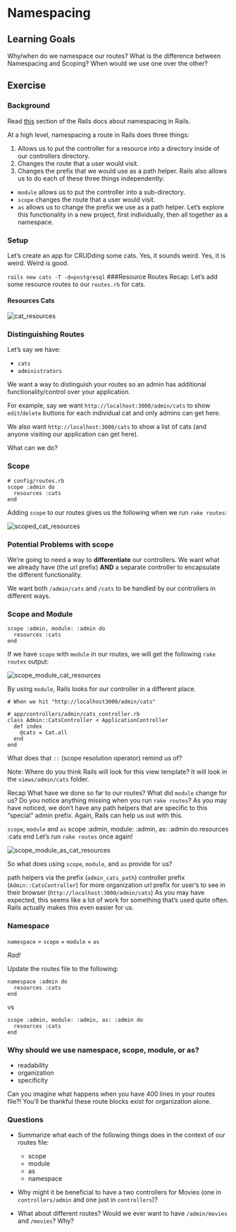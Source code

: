 # Namespacing

## Learning Goals

Why/when do we namespace our routes?
What is the difference between Namespacing and Scoping?
When would we use one over the other?

## Exercise
### Background
Read [this](http://guides.rubyonrails.org/routing.html#controller-namespaces-and-routing) section of the Rails docs about namespacing in Rails.

At a high level, namespacing a route in Rails does three things:

1. Allows us to put the controller for a resource into a directory inside of our controllers directory.
2. Changes the route that a user would visit.
3. Changes the prefix that we would use as a path helper.
Rails also allows us to do each of these three things independently:

* `module` allows us to put the controller into a sub-directory.
* `scope` changes the route that a user would visit.
* `as` allows us to change the prefix we use as a path helper.
Let’s explore this functionality in a new project, first individually, then all together as a namespace.

### Setup
Let’s create an app for CRUDding some cats. Yes, it sounds weird. Yes, it is weird. Weird is good.

`rails new cats -T -d=postgresql`
###Resource Routes Recap:
Let’s add some resource routes to our `routes.rb` for cats.

#### Resources Cats
![cat_resources](http://i.imgur.com/efXfyNW.png)

### Distinguishing Routes
Let’s say we have:

* `cats`
* `administrators`

We want a way to distinguish your routes so an admin has additional functionality/control over your application.

For example, say we want `http://localhost:3000/admin/cats` to show `edit`/`delete` buttons for each individual cat and only admins can get here.

We also want `http://localhost:3000/cats` to show a list of cats (and anyone visiting our application can get here).

What can we do?

### Scope
    # config/routes.rb
    scope :admin do
      resources :cats
    end

Adding `scope` to our routes gives us the following when we run `rake routes`:

![scoped_cat_resources](http://i.imgur.com/O10zMLa.png)

### Potential Problems with scope
We’re going to need a way to **differentiate** our controllers. We want what we already have (the url prefix) **AND** a separate controller to encapsulate the different functionality.

We want both `/admin/cats` and `/cats` to be handled by our controllers in different ways.

### Scope and Module
    scope :admin, module: :admin do
      resources :cats
    end

If we have `scope` with `module` in our routes, we will get the following `rake routes` output:

![scope_module_cat_resources](http://i.imgur.com/GvKOhiv.png)

By using `module`, Rails looks for our controller in a different place.

    # When we hit "http://localhost3000/admin/cats"

    # app/controllers/admin/cats_controller.rb
    class Admin::CatsController < ApplicationController
      def index
        @cats = Cat.all
      end
    end

What does that `::` (scope resolution operator) remind us of?

Note: Where do you think Rails will look for this view template? It will look in the `views/admin/cats` folder.

Recap
What have we done so far to our routes?
What did `module` change for us?
Do you notice anything missing when you run `rake routes`?
As you may have noticed, we don’t have any path helpers that are specific to this “special” admin prefix. Again, Rails can help us out with this.

`scope`, `module` and `as`
    scope :admin, module: :admin, as: :admin do
      resources :cats
    end
Let’s run `rake routes` once again!

![scope_module_as_cat_resources](http://i.imgur.com/eY5o0wx.png)

So what does using `scope`, `module`, and `as` provide for us?

path helpers via the prefix (`admin_cats_path`)
controller prefix (`Admin::CatsController`) for more organization
url prefix for user’s to see in their browser (`http://localhost:3000/admin/cats`)
As you may have expected, this seems like a lot of work for something that’s used quite often. Rails actually makes this even easier for us.

### Namespace
`namespace` = `scope` + `module` + `as`

*Rad!*

Update the routes file to the following:

    namespace :admin do
      resources :cats
    end
vs

    scope :admin, module: :admin, as: :admin do
      resources :cats
    end

### Why should we use namespace, scope, module, or as?
* readability
* organization
* specificity

Can you imagine what happens when you have 400 lines in your routes file?! You’ll be thankful these route blocks exist for organization alone.

### Questions

* Summarize what each of the following things does in the context of our routes file:
  * scope
  * module
  * as
  * namespace

* Why might it be beneficial to have a two controllers for Movies (one in `controllers/admin` and one just in `controllers`)?
* What about different routes? Would we ever want to have `/admin/movies` and `/movies`? Why?
